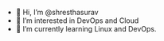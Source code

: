 - 👋 Hi, I’m @shresthasurav
- 👀 I’m interested in DevOps and Cloud
- 🌱 I’m currently learning Linux and DevOps.

<!---
shresthasurav/shresthasurav is a ✨ special ✨ repository because its `README.md` (this file) appears on your GitHub profile.
You can click the Preview link to take a look at your changes.
--->
